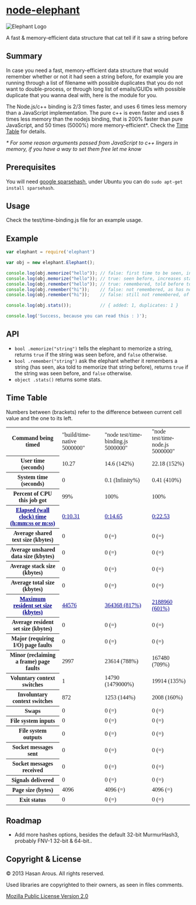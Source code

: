 [node-elephant](https://github.com/aularon/node-elephant)
=============

![Elephant Logo](https://raw.github.com/aularon/node-elephant/master/doc/logo.png)


A fast & memory-efficient data structure that cat tell if it saw a string before

## Summary
In case you need a fast, memory-efficient data structure that would remember whether or not it had seen a string before, for example you are running through a list of filename with possible duplicates that you do not want to double-process, or through long list of emails/GUIDs with possible duplicate that you wanna deal with, here is the module for you.

The Node.js/c++ binding is 2/3 times faster, and uses 6 times less memory than a JavaScript implementation.
The pure c++ is even faster and uses 8 times less memory than the nodejs binding, that is 200% faster than pure JavaScript, and 50 times (5000%) more memory-efficient*. Check the [Time Table](#time-table) for details.

_* For some reason arguments passed from JavaScript to c++ lingers in memory, if you have a way to set them free let me know_

## Prerequisites
You will need [google sparsehash](https://code.google.com/p/sparsehash/downloads/list), under Ubuntu you can do `sudo apt-get install sparsehash`.

## Usage
Check the test/time-binding.js file for an example usage.

## Example
```javascript
var elephant = require('elephant')

var obj = new elephant.Elephant();

console.log(obj.memorize("hello"));	// false: first time to be seen, increases stats_added by 1
console.log(obj.memorize("hello"));	// true: seen before, increases stats_duplicates by 1
console.log(obj.remember("hello"));	// true: remembered, told before to memorize it
console.log(obj.remember("hi"));	// false: not remembered, as has not been told to memorize it
console.log(obj.remember("hi"));	// false: still not remembered, of course

console.log(obj.stats());			// { added: 1, duplicates: 1 }

console.log('Success, because you can read this : )');
```

## API
* `bool .memorize("string")` tells the elephant to memorize a string, returns `true` if the string was seen before, and `false` otherwise.
* `bool .remember("string")` ask the elephant whether it remembers a string (has seen, aka told to memorize that string before), returns `true` if the string was seen before, and `false` otherwise.
* `object .stats()` returns some stats.


## Time Table
Numbers between (brackets) refer to the difference between current cell value and the one to its left.


<table style="font-family: mono;"><tr><th>Command being timed</th><td>"build/time-native 5000000"</td><td>"node test/time-binding.js 5000000"</td><td>"node test/time-node.js 5000000"</td></tr><tr><th>User time (seconds)</th><td>10.27</td><td>14.6 (142%)</td><td>22.18 (152%)</td></tr><tr><th>System time (seconds)</th><td>0</td><td>0.1 (Infinity%)</td><td>0.41 (410%)</td></tr><tr><th>Percent of CPU this job got</th><td>99%</td><td>100%</td><td>100%</td></tr><tr style="color: darkblue; text-decoration: underline"><th>Elapsed (wall clock) time (h:mm:ss or m:ss)</th><td>0:10.31</td><td>0:14.65</td><td>0:22.53</td></tr><tr><th>Average shared text size (kbytes)</th><td>0</td><td>0 (=)</td><td>0 (=)</td></tr><tr><th>Average unshared data size (kbytes)</th><td>0</td><td>0 (=)</td><td>0 (=)</td></tr><tr><th>Average stack size (kbytes)</th><td>0</td><td>0 (=)</td><td>0 (=)</td></tr><tr><th>Average total size (kbytes)</th><td>0</td><td>0 (=)</td><td>0 (=)</td></tr><tr style="color: darkblue; text-decoration: underline"><th>Maximum resident set size (kbytes)</th><td>44576</td><td>364368 (817%)</td><td>2188960 (601%)</td></tr><tr><th>Average resident set size (kbytes)</th><td>0</td><td>0 (=)</td><td>0 (=)</td></tr><tr><th>Major (requiring I/O) page faults</th><td>0</td><td>0 (=)</td><td>0 (=)</td></tr><tr><th>Minor (reclaiming a frame) page faults</th><td>2997</td><td>23614 (788%)</td><td>167480 (709%)</td></tr><tr><th>Voluntary context switches</th><td>1</td><td>14790 (1479000%)</td><td>19914 (135%)</td></tr><tr><th>Involuntary context switches</th><td>872</td><td>1253 (144%)</td><td>2008 (160%)</td></tr><tr><th>Swaps</th><td>0</td><td>0 (=)</td><td>0 (=)</td></tr><tr><th>File system inputs</th><td>0</td><td>0 (=)</td><td>0 (=)</td></tr><tr><th>File system outputs</th><td>0</td><td>0 (=)</td><td>0 (=)</td></tr><tr><th>Socket messages sent</th><td>0</td><td>0 (=)</td><td>0 (=)</td></tr><tr><th>Socket messages received</th><td>0</td><td>0 (=)</td><td>0 (=)</td></tr><tr><th>Signals delivered</th><td>0</td><td>0 (=)</td><td>0 (=)</td></tr><tr><th>Page size (bytes)</th><td>4096</td><td>4096 (=)</td><td>4096 (=)</td></tr><tr><th>Exit status</th><td>0</td><td>0 (=)</td><td>0 (=)</td></tr></table>


## Roadmap
* Add more hashes options, besides the default 32-bit MurmurHash3, probably FNV-1 32-bit & 64-bit..

## Copyright & License
© 2013 Hasan Arous. All rights reserved.

Used libraries are copyrighted to their owners, as seen in files comments.

[Mozilla Public License Version 2.0](http://www.mozilla.org/MPL/2.0/)